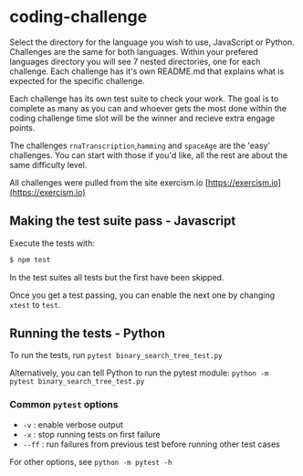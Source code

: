 # coding-challenge

Select the directory for the language you wish to use, JavaScript or Python. Challenges are the same for both languages. Within your prefered languages directory you will see 7 nested directories, one for each challenge. Each challenge has it's own README.md that explains what is expected for the specific challenge.

Each challenge has its own test suite to check your work. The goal is to complete as many as you can and whoever gets the most done within the coding challenge time slot will be the winner and recieve extra engage points.

The challenges `rnaTranscription`,`hamming` and `spaceAge` are the 'easy' challenges. You can start with those if you'd like, all the rest are about the same difficulty level.

All challenges were pulled from the site exercism.io [https://exercism.io](https://exercism.io)

## Making the test suite pass - Javascript

Execute the tests with:

```bash
$ npm test
```

In the test suites all tests but the first have been skipped.

Once you get a test passing, you can enable the next one by changing `xtest` to
`test`.

## Running the tests - Python

To run the tests, run `pytest binary_search_tree_test.py`

Alternatively, you can tell Python to run the pytest module:
`python -m pytest binary_search_tree_test.py`

### Common `pytest` options

- `-v` : enable verbose output
- `-x` : stop running tests on first failure
- `--ff` : run failures from previous test before running other test cases

For other options, see `python -m pytest -h`
